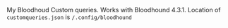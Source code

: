 My Bloodhoud Custom queries. Works with Bloodhound 4.3.1. 
Location of `customqueries.json` is `/.config/bloodhound`
